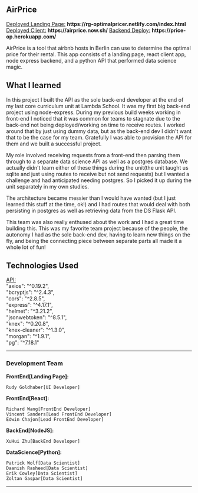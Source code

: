 <h2>AirPrice</h2>
<ins>Deployed Landing Page:</ins> <b>https://rg-optimalpricer.netlify.com/index.html</b>
<ins>Deployed Client:</ins> <b>https://airprice.now.sh/</b>
<ins>Backend Deploy:</ins> <b>https://price-op.herokuapp.com/</b>

AirPrice is a tool that airbnb hosts in Berlin can use to determine the optimal price for their rental. This app consists of a landing page, react client app, node express backend, and a python API that performed data science magic. 

<h2>What I learned</h2>

In this project I built the API as the sole back-end developer at the end of my last core curriculum unit at Lambda School. It was my first big back-end project using node-express. During my previous build weeks working in front-end I noticed that it was common for teams to stagnate due to the back-end not being deployed/working on time to receive routes. I worked around that by just using dummy data, but as the back-end dev I didn't want that to be the case for my team. Gratefully I was able to provision the API for them and we built a successful project. 

My role involved receiving requests from a front-end then parsing them through to a separate data science API as well as a postgres database. We actually didn't learn either of these things during the unit(the unit taught us sqlite and just using routes to receive but not send requests) but I wanted a challenge and had anticipated needing postgres. So I picked it up during the unit separately in my own studies. 

The architecture became messier than I would have wanted (but I just learned this stuff at the time, ok!) and I had routes that would deal with both persisting in postgres as well as retrieving data from the DS Flask API. 

This team was also really enthused about the work and I had a great time building this. This was my favorite team project because of the people, the autonomy I had as the sole back-end dev, having to learn new things on the fly, and being the connecting piece between separate parts all made it a whole lot of fun! 

<h2>Technologies Used</h2>
<ins>API:</ins> <br />
    "axios": "^0.19.2",<br/>
    "bcryptjs": "^2.4.3",<br/>
    "cors": "^2.8.5",<br/>
    "express": "^4.17.1",<br/>
    "helmet": "^3.21.2",<br/>
    "jsonwebtoken": "^8.5.1",<br/>
    "knex": "^0.20.8",<br/>
    "knex-cleaner": "^1.3.0",<br/>
    "morgan": "^1.9.1",<br/>
    "pg": "^7.18.1"<br/>

---

### Development Team

**FrontEnd[Landing Page]:**

	Rudy Goldhaber[UI Developer]
	

**FrontEnd[React]:**

	Richard Wang[FrontEnd Developer]
	Vincent Sanders[Lead FrontEnd Developer]
	Edwin Chajon[Lead FrontEnd Developer]
	

**BackEnd[NodeJS]:**

	XuHui Zhu[BackEnd Developer]
	
	
**DataScience[Python]:**

	Patrick Wolf[Data Scientist]
	Daanish Rasheed[Data Scientist]
	Erik Cowley[Data Scientist]
	Zoltan Gaspar[Data Scientist]
	
---
